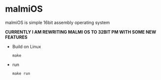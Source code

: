 # malmiOS
malmiOS is simple 16bit assembly operating system 

**CURRENTLY I AM REWRITING MALMI OS TO 32BIT PM WITH SOME NEW FEATURES**

- Build on Linux

  ```
  make 
  ```
- run

  ```
  make run
  ```
  
